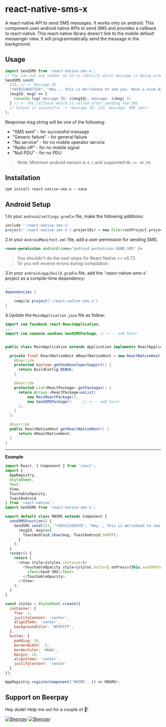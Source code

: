 # react-native-sms-x

A react-native API to send SMS messages. It works only on android. This component uses android native APIs to send SMS and provides a callback to react-native. This react-native library doesn't link to the mobile default messenger view. It will programmatically send the message in the background.

## Usage
```js
import SendSMS from 'react-native-sms-x';
// You can put any number as Id to identify which message is being processed
SendSMS.send(
  123, // <- Message ID
  "+959254687254", "Hey.., this is me!\nGood to see you. Have a nice day.", // <- Message Body
  (msgId, msg) => {
    console.log(`message ID: ${msgId}, message: ${msg}`);
  } // <- The callback which is called after sending the SMS
  // Output if successful -> "message ID: 123, message: SMS sent"
);
```

Response msg string will be one of the following:

+ "SMS sent"        - for successful message
+ "Generic failure" - for general failure
+ "No service"      - for no mobile operator service
+ "Radio off"       - for no mobile signal
+ "Null PDU"        - for no PDU


> Note: Minimum android version is `4.1` and supported `RN >= v0.29`.

## Installation
```
npm install react-native-sms-x --save
```

## **Android Setup**

1.In your `android/settings.gradle` file, make the following additions:

```gradle
include ':react-native-sms-x'
project(':react-native-sms-x').projectDir = new File(rootProject.projectDir, '../node_modules/react-native-sms-x/android/app')
```

2.In your `AndroidManifest.xml` file, add a user permission for sending SMS.

```xml
<uses-permission android:name="android.permission.SEND_SMS" />
```

> You shouldn't do the next steps for React Native >= v0.72.  
Or you will receive errors during compilation.

3.In your `android/app/build.gradle` file, add the ':react-native-sms-x' project as a compile-time dependency:

```gradle
...
dependencies {
    ...
    compile project(':react-native-sms-x')
}
```

4.Update the `MainApplication.java` file as follow:

```java
import com.facebook.react.ReactApplication;
...
import com.someone.sendsms.SendSMSPackage; // <--- add here!


public class MainApplication extends Application implements ReactApplication {

  private final ReactNativeHost mReactNativeHost = new ReactNativeHost(this) {
    @Override
    protected boolean getUseDeveloperSupport() {
      return BuildConfig.DEBUG;
    }

    @Override
    protected List<ReactPackage> getPackages() {
      return Arrays.<ReactPackage>asList(
          new MainReactPackage(),
          new SendSMSPackage()     // <--- add here!
      );
    }
  };

  @Override
  public ReactNativeHost getReactNativeHost() {
      return mReactNativeHost;
  }
}
```

---
**Example**

```js
import React, { Component } from 'react';
import {
  AppRegistry,
  StyleSheet,
  Text,
  View,
  TouchableOpacity,
  ToastAndroid
} from 'react-native';
import SendSMS from 'react-native-sms-x';

export default class RNSMS extends Component {
  sendSMSFunction() {
    SendSMS.send(123, "+95912345678", "Hey.., this is me!\nGood to see you. Have a nice day.",
      (msgId, msg)=>{
        ToastAndroid.show(msg, ToastAndroid.SHORT);
      }
    );
  }
  render() {
    return (
      <View style={styles.container}>        
        <TouchableOpacity style={styles.button} onPress={this.sendSMSFunction.bind(this)}>
          <Text>Send SMS</Text>
        </TouchableOpacity>
      </View>
    );
  }
}

const styles = StyleSheet.create({
  container: {
    flex: 1,
    justifyContent: 'center',
    alignItems: 'center',
    backgroundColor: '#F5FCFF',
  },  
  button: {
    padding: 10,
    borderWidth: .5,
    borderColor: '#bbb',
    margin: 10,
    alignItems: 'center',
    justifyContent: 'center'
  }
});

AppRegistry.registerComponent('RNSMS', () => RNSMS);
```

## Support on Beerpay
Hey dude! Help me out for a couple of :beers:!

[![Beerpay](https://beerpay.io/yeyintkoko/react-native-sms-x/badge.svg?style=beer-square)](https://beerpay.io/yeyintkoko/react-native-sms-x)  [![Beerpay](https://beerpay.io/yeyintkoko/react-native-sms-x/make-wish.svg?style=flat-square)](https://beerpay.io/yeyintkoko/react-native-sms-x?focus=wish)
